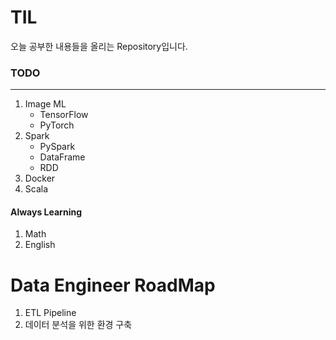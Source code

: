 # TIL

오늘 공부한 내용들을 올리는 Repository입니다.

### TODO
---
1. Image ML
    - TensorFlow
    - PyTorch
2. Spark
    - PySpark
    - DataFrame
    - RDD
3. Docker
4. Scala

#### Always Learning
1. Math
2. English

# Data Engineer RoadMap
1. ETL Pipeline
2. 데이터 분석을 위한 환경 구축
